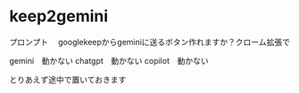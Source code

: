 # keep2gemini

プロンプト
　googlekeepからgeminiに送るボタン作れますか？クローム拡張で

gemini　動かない
chatgpt　動かない
copilot　動かない

とりあえず途中で置いておきます
